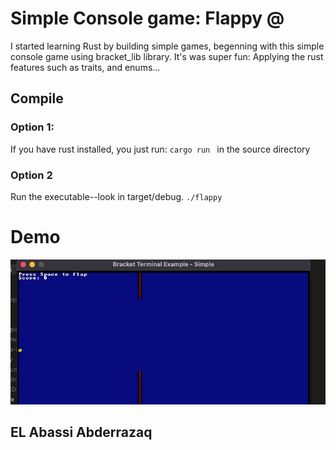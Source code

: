 # Simple Console game: Flappy @
I started learning Rust by building simple games, begenning with this simple console game using bracket_lib library. It's was super fun: Applying the rust features such as traits, and enums...
##  Compile
### Option 1:
If you have rust installed, you just run: ```cargo run ``` in the source directory
### Option 2
Run the executable--look in target/debug. ``` ./flappy ```
# Demo
<p align="center">
    <img src="assets/flappy.gif" width=600 alt="Demo">
</p>

## EL Abassi Abderrazaq 
